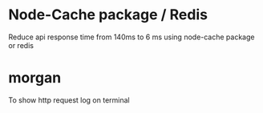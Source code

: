 # Node-Cache package / Redis
Reduce api response time from 140ms to 6 ms using node-cache package or redis

# morgan 
To show http request log on terminal